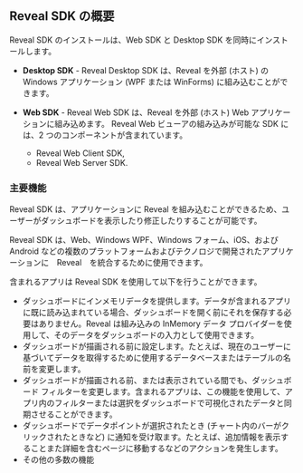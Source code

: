 ## Reveal SDK の概要

Reveal SDK のインストールは、Web SDK と Desktop SDK を同時にインストールします。

- **Desktop SDK** - Reveal Desktop SDK は、Reveal を外部 (ホスト) の Windows アプリケーション (WPF または WinForms) に組み込むことができます。

- **Web SDK** - Reveal Web SDK は、Reveal を外部 (ホスト) Web アプリケーションに組み込めます。
Reveal Web ビューアの組み込みが可能な SDK には、2 つのコンポーネントが含まれています。
  * Reveal Web Client SDK,
  * Reveal Web Server SDK.

### 主要機能
Reveal SDK は、アプリケーションに Reveal を組み込むことができるため、ユーザーがダッシュボードを表示したり修正したりすることが可能です。

Reveal SDK は、Web、Windows WPF、Windows フォーム、iOS、および Android などの複数のプラットフォームおよびテクノロジで開発されたアプリケーションに　Reveal　を統合するために使用できます。

含まれるアプリは Reveal SDK を使用して以下を行うことができます。

- ダッシュボードにインメモリデータを提供します。データが含まれるアプリに既に読み込まれている場合、ダッシュボードを開く前にそれを保存する必要はありません。Reveal は組み込みの InMemory データ プロバイダーを使用して、そのデータをダッシュボードの入力として使用できます。
- ダッシュボードが描画される前に設定します。たとえば、現在のユーザーに基づいてデータを取得するために使用するデータベースまたはテーブルの名前を変更します。
- ダッシュボードが描画される前、または表示されている間でも、ダッシュボード フィルターを変更します。含まれるアプリは、この機能を使用して、アプリ内のフィルターまたは選択をダッシュボードで可視化されたデータと同期させることができます。
- ダッシュボードでデータポイントが選択されたとき (チャート内のバーがクリックされたときなど) に通知を受け取ます。たとえば、追加情報を表示することまた詳細を含むページに移動するなどのアクションを発生します。
- その他の多数の機能
